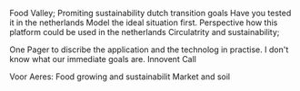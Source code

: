 Food Valley;
Promiting sustainability
dutch transition goals
Have you tested it in the netherlands
Model the ideal situation first.
Perspective how this platform could be used in the netherlands
Circulatrity and sustainability;


One Pager to discribe the application
and the technolog in practise. 
I don't know what our immediate goals are.
Innovent Call


Voor Aeres:
Food growing and sustainabilit
Market and soil 